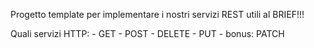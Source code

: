 Progetto template per implementare i nostri servizi REST utili al BRIEF!!!

Quali servizi HTTP: 
    - GET 
    - POST
    - DELETE 
    - PUT 
    - bonus: PATCH